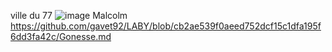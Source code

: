 ville du 77 
![image](https://user-images.githubusercontent.com/115066402/198040635-f9e55ba0-c8f2-4171-8a3e-44cb691b2fe8.png)
Malcolm
https://github.com/gavet92/LABY/blob/cb2ae539f0aeed752dcf15c1dfa195f6dd3fa42c/Gonesse.md
